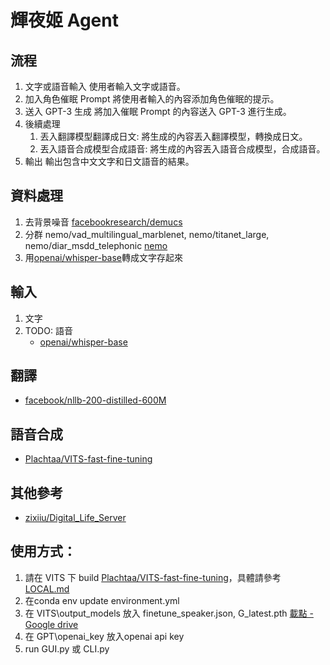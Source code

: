 # 輝夜姬 Agent 

## 流程
1. 文字或語音輸入
使用者輸入文字或語音。
2. 加入角色催眠 Prompt
將使用者輸入的內容添加角色催眠的提示。
3. 送入 GPT-3 生成
將加入催眠 Prompt 的內容送入 GPT-3 進行生成。
4. 後續處理
    1. 丟入翻譯模型翻譯成日文: 將生成的內容丟入翻譯模型，轉換成日文。
    2. 丟入語音合成模型合成語音: 將生成的內容丟入語音合成模型，合成語音。
5. 輸出
輸出包含中文文字和日文語音的結果。

## 資料處理
1. 去背景噪音  [facebookresearch/demucs](https://github.com/facebookresearch/demucs)
2. 分群 nemo/vad_multilingual_marblenet, nemo/titanet_large, nemo/diar_msdd_telephonic [nemo](https://github.com/NVIDIA/NeMo/tree/main)
3. 用[openai/whisper-base](https://huggingface.co/openai/whisper-base)轉成文字存起來

## 輸入
1. 文字
2. TODO: 語音
    - [openai/whisper-base](https://huggingface.co/openai/whisper-base)

## 翻譯
- [facebook/nllb-200-distilled-600M](https://huggingface.co/facebook/nllb-200-distilled-600M)

## 語音合成
- [Plachtaa/VITS-fast-fine-tuning](https://github.com/Plachtaa/VITS-fast-fine-tuning/tree/main)

## 其他參考
- [zixiiu/Digital_Life_Server](https://github.com/zixiiu/Digital_Life_Server)

## 使用方式：
1. 請在 VITS 下 build [Plachtaa/VITS-fast-fine-tuning](https://github.com/Plachtaa/VITS-fast-fine-tuning/tree/main)，具體請參考 [LOCAL.md](https://github.com/Plachtaa/VITS-fast-fine-tuning/blob/main/LOCAL.md)
2. 在conda env update environment.yml
3. 在 VITS\output_models 放入 finetune_speaker.json, G_latest.pth [載點 - Google drive](https://drive.google.com/drive/folders/1-40Dd3CRDzVGoL5gdRj39oN_uWKdOvp2?usp=sharing)
4. 在 GPT\openai_key 放入openai api key
5. run GUI.py 或 CLI.py

